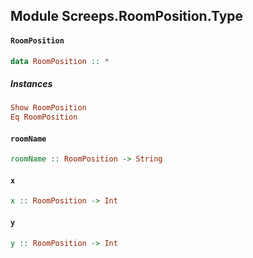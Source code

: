 ## Module Screeps.RoomPosition.Type

#### `RoomPosition`

``` purescript
data RoomPosition :: *
```

##### Instances
``` purescript
Show RoomPosition
Eq RoomPosition
```

#### `roomName`

``` purescript
roomName :: RoomPosition -> String
```

#### `x`

``` purescript
x :: RoomPosition -> Int
```

#### `y`

``` purescript
y :: RoomPosition -> Int
```


